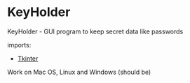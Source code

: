 # KeyHolder
KeyHolder - GUI program to keep secret data like passwords

imports:
* [Tkinter](https://wiki.python.org/moin/TkInter)

Work on Mac OS, Linux and Windows (should be)

